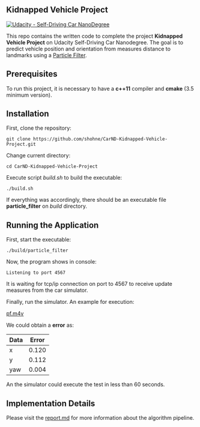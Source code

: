 ## Kidnapped Vehicle Project
[![Udacity - Self-Driving Car NanoDegree](https://s3.amazonaws.com/udacity-sdc/github/shield-carnd.svg)](http://www.udacity.com/drive)

This repo contains the written code to complete the project **Kidnapped Vehicle Project** on Udacity Self-Driving Car Nanodegree. The goal is to predict vehicle position and orientation from measures distance to landmarks using a [Particle Filter](https://en.wikipedia.org/wiki/Particle_filter). 

Prerequisites
---
To run this project, it is necessary to have a **c++11** compiler and **cmake** (3.5 minimum version).

Installation
---
First, clone the repository:
```
git clone https://github.com/shohne/CarND-Kidnapped-Vehicle-Project.git
```
Change current directory:
```
cd CarND-Kidnapped-Vehicle-Project
```
Execute script *build.sh* to build the executable:
```
./build.sh
```
If everything was accordingly, there should be an executable file **particle_filter** on *build* directory.

Running the Application
---
First, start the executable:
```
./build/particle_filter
```
Now, the program shows in console:
```
Listening to port 4567
```
It is waiting for tcp/ip connection on port to 4567 to receive update measures from the car simulator.

Finally, run the simulator. An example for execution:

[pf.m4v](pf.m4v)

We could obtain a **error** as:

|Data|Error|
|----|-----|
|x   |0.120|
|y   |0.112|
|yaw |0.004|

An the simulator could execute the test in less than 60 seconds.

Implementation Details
---
Please visit the [report.md](report.md) for more information about the algorithm pipeline.

